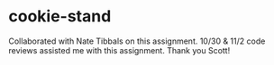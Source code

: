 # cookie-stand

Collaborated with Nate Tibbals on this assignment.
10/30 & 11/2 code reviews assisted me with this assignment. Thank you Scott!
